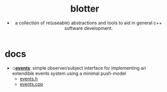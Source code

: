 <body>
    <header>
        <h1>
        	<b>blotter</b>
      	</h1>
      	<div>
        	<ul>
            	<li>a collection of re(useable) abstractions and tools to aid in general c++ software development.  </li>  
          	</ul>
      	</div>
	</header>
	<h1>
    	<b>docs</b>  
  	</h1>
  	<ul>
     	<li>
          	<!-- EVENTS BEGIN -->
         	<b>::<a href="https://github.com/turakz/blotter/tree/master/events">events</b></a>: simple observer/subject interface for implementing an extendible events system using a minimal push-model
          	<ul>
            	<li><a href="https://github.com/turakz/blotter/tree/master/events/events.h">events.h</a></li>
              	<li><a href="https://github.com/turakz/blotter/tree/master/events/events.cpp">events.cpp</a></li>
          	</ul>
           <!-- EVENTS END -->
      	</li>  
  	</ul>
</body>
